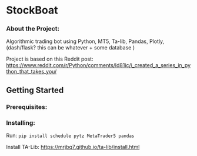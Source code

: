 # StockBoat

### About the Project:
Algorithmic trading bot using Python, MT5, Ta-lib, Pandas, Plotly, (dash/flask? this can be whatever + some database )

Project is based on this Reddit post: https://www.reddit.com/r/Python/comments/ld81ic/i_created_a_series_in_python_that_takes_you/

## Getting Started

### Prerequisites:

### Installing:

Run: `pip install schedule pytz MetaTrader5 pandas`

Install TA-Lib: https://mrjbq7.github.io/ta-lib/install.html
